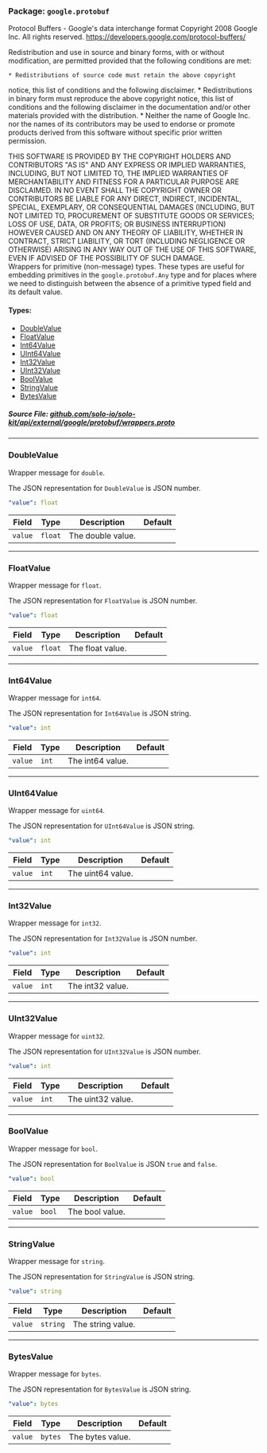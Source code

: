 <!-- Code generated by solo-kit. DO NOT EDIT. -->

### Package: `google.protobuf`  
Protocol Buffers - Google's data interchange format
Copyright 2008 Google Inc.  All rights reserved.
https://developers.google.com/protocol-buffers/

Redistribution and use in source and binary forms, with or without
modification, are permitted provided that the following conditions are
met:

    * Redistributions of source code must retain the above copyright
notice, this list of conditions and the following disclaimer.
    * Redistributions in binary form must reproduce the above
copyright notice, this list of conditions and the following disclaimer
in the documentation and/or other materials provided with the
distribution.
    * Neither the name of Google Inc. nor the names of its
contributors may be used to endorse or promote products derived from
this software without specific prior written permission.

THIS SOFTWARE IS PROVIDED BY THE COPYRIGHT HOLDERS AND CONTRIBUTORS
"AS IS" AND ANY EXPRESS OR IMPLIED WARRANTIES, INCLUDING, BUT NOT
LIMITED TO, THE IMPLIED WARRANTIES OF MERCHANTABILITY AND FITNESS FOR
A PARTICULAR PURPOSE ARE DISCLAIMED. IN NO EVENT SHALL THE COPYRIGHT
OWNER OR CONTRIBUTORS BE LIABLE FOR ANY DIRECT, INDIRECT, INCIDENTAL,
SPECIAL, EXEMPLARY, OR CONSEQUENTIAL DAMAGES (INCLUDING, BUT NOT
LIMITED TO, PROCUREMENT OF SUBSTITUTE GOODS OR SERVICES; LOSS OF USE,
DATA, OR PROFITS; OR BUSINESS INTERRUPTION) HOWEVER CAUSED AND ON ANY
THEORY OF LIABILITY, WHETHER IN CONTRACT, STRICT LIABILITY, OR TORT
(INCLUDING NEGLIGENCE OR OTHERWISE) ARISING IN ANY WAY OUT OF THE USE
OF THIS SOFTWARE, EVEN IF ADVISED OF THE POSSIBILITY OF SUCH DAMAGE.  
Wrappers for primitive (non-message) types. These types are useful
for embedding primitives in the `google.protobuf.Any` type and for places
where we need to distinguish between the absence of a primitive
typed field and its default value.


 
#### Types:


- [DoubleValue](#DoubleValue)
- [FloatValue](#FloatValue)
- [Int64Value](#Int64Value)
- [UInt64Value](#UInt64Value)
- [Int32Value](#Int32Value)
- [UInt32Value](#UInt32Value)
- [BoolValue](#BoolValue)
- [StringValue](#StringValue)
- [BytesValue](#BytesValue)
  



##### Source File: [github.com/solo-io/solo-kit/api/external/google/protobuf/wrappers.proto](https://github.com/solo-io/solo-kit/blob/master/api/external/google/protobuf/wrappers.proto)





---
### <a name=DoubleValue>DoubleValue</a>

 
Wrapper message for `double`.

The JSON representation for `DoubleValue` is JSON number.

```yaml
"value": float

```

| Field | Type | Description | Default |
| ----- | ---- | ----------- |----------- | 
| `value` | `float` | The double value. |  |




---
### <a name=FloatValue>FloatValue</a>

 
Wrapper message for `float`.

The JSON representation for `FloatValue` is JSON number.

```yaml
"value": float

```

| Field | Type | Description | Default |
| ----- | ---- | ----------- |----------- | 
| `value` | `float` | The float value. |  |




---
### <a name=Int64Value>Int64Value</a>

 
Wrapper message for `int64`.

The JSON representation for `Int64Value` is JSON string.

```yaml
"value": int

```

| Field | Type | Description | Default |
| ----- | ---- | ----------- |----------- | 
| `value` | `int` | The int64 value. |  |




---
### <a name=UInt64Value>UInt64Value</a>

 
Wrapper message for `uint64`.

The JSON representation for `UInt64Value` is JSON string.

```yaml
"value": int

```

| Field | Type | Description | Default |
| ----- | ---- | ----------- |----------- | 
| `value` | `int` | The uint64 value. |  |




---
### <a name=Int32Value>Int32Value</a>

 
Wrapper message for `int32`.

The JSON representation for `Int32Value` is JSON number.

```yaml
"value": int

```

| Field | Type | Description | Default |
| ----- | ---- | ----------- |----------- | 
| `value` | `int` | The int32 value. |  |




---
### <a name=UInt32Value>UInt32Value</a>

 
Wrapper message for `uint32`.

The JSON representation for `UInt32Value` is JSON number.

```yaml
"value": int

```

| Field | Type | Description | Default |
| ----- | ---- | ----------- |----------- | 
| `value` | `int` | The uint32 value. |  |




---
### <a name=BoolValue>BoolValue</a>

 
Wrapper message for `bool`.

The JSON representation for `BoolValue` is JSON `true` and `false`.

```yaml
"value": bool

```

| Field | Type | Description | Default |
| ----- | ---- | ----------- |----------- | 
| `value` | `bool` | The bool value. |  |




---
### <a name=StringValue>StringValue</a>

 
Wrapper message for `string`.

The JSON representation for `StringValue` is JSON string.

```yaml
"value": string

```

| Field | Type | Description | Default |
| ----- | ---- | ----------- |----------- | 
| `value` | `string` | The string value. |  |




---
### <a name=BytesValue>BytesValue</a>

 
Wrapper message for `bytes`.

The JSON representation for `BytesValue` is JSON string.

```yaml
"value": bytes

```

| Field | Type | Description | Default |
| ----- | ---- | ----------- |----------- | 
| `value` | `bytes` | The bytes value. |  |





<!-- Start of HubSpot Embed Code -->
<script type="text/javascript" id="hs-script-loader" async defer src="//js.hs-scripts.com/5130874.js"></script>
<!-- End of HubSpot Embed Code -->
